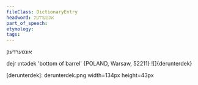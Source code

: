 ```yaml
---
fileClass: DictionaryEntry
headword: אונטערדעק
part_of_speech: 
etymology: 
tags: 
---
```

אונטערדעק

dejr ɩntədek 'bottom of barrel' {POLAND, Warsaw, 52211}
![]{derunterdek}

[derunterdek]: derunterdek.png width=134px height=43px